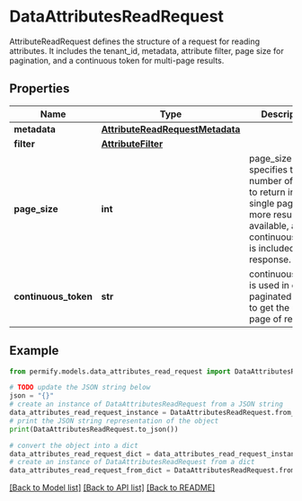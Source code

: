 # DataAttributesReadRequest

AttributeReadRequest defines the structure of a request for reading attributes. It includes the tenant_id, metadata, attribute filter, page size for pagination, and a continuous token for multi-page results.

## Properties

Name | Type | Description | Notes
------------ | ------------- | ------------- | -------------
**metadata** | [**AttributeReadRequestMetadata**](AttributeReadRequestMetadata.md) |  | [optional] 
**filter** | [**AttributeFilter**](AttributeFilter.md) |  | [optional] 
**page_size** | **int** | page_size specifies the number of results to return in a single page. If more results are available, a continuous_token is included in the response. | [optional] 
**continuous_token** | **str** | continuous_token is used in case of paginated reads to get the next page of results. | [optional] 

## Example

```python
from permify.models.data_attributes_read_request import DataAttributesReadRequest

# TODO update the JSON string below
json = "{}"
# create an instance of DataAttributesReadRequest from a JSON string
data_attributes_read_request_instance = DataAttributesReadRequest.from_json(json)
# print the JSON string representation of the object
print(DataAttributesReadRequest.to_json())

# convert the object into a dict
data_attributes_read_request_dict = data_attributes_read_request_instance.to_dict()
# create an instance of DataAttributesReadRequest from a dict
data_attributes_read_request_from_dict = DataAttributesReadRequest.from_dict(data_attributes_read_request_dict)
```
[[Back to Model list]](../README.md#documentation-for-models) [[Back to API list]](../README.md#documentation-for-api-endpoints) [[Back to README]](../README.md)


